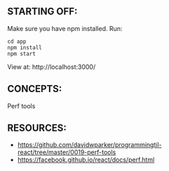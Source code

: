 ## STARTING OFF:

Make sure you have npm installed.
Run:
```
cd app
npm install
npm start
```

View at: http://localhost:3000/

## CONCEPTS:

Perf tools

## RESOURCES:

* https://github.com/davidwparker/programmingtil-react/tree/master/0019-perf-tools
* https://facebook.github.io/react/docs/perf.html
